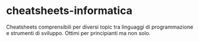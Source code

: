 # cheatsheets-informatica
Cheatsheets comprensibili per diversi topic tra linguaggi di programmazione e strumenti di sviluppo. Ottimi per principianti ma non solo.
